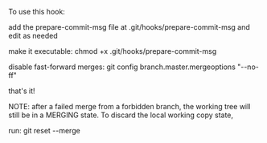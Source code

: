To use this hook:

add the prepare-commit-msg file at .git/hooks/prepare-commit-msg and edit as needed

make it executable: chmod +x .git/hooks/prepare-commit-msg

disable fast-forward merges: git config branch.master.mergeoptions "--no-ff"

that's it!

NOTE: after a failed merge from a forbidden branch, the working tree will still be in a MERGING state. To discard the local working copy state, 

run: git reset --merge
